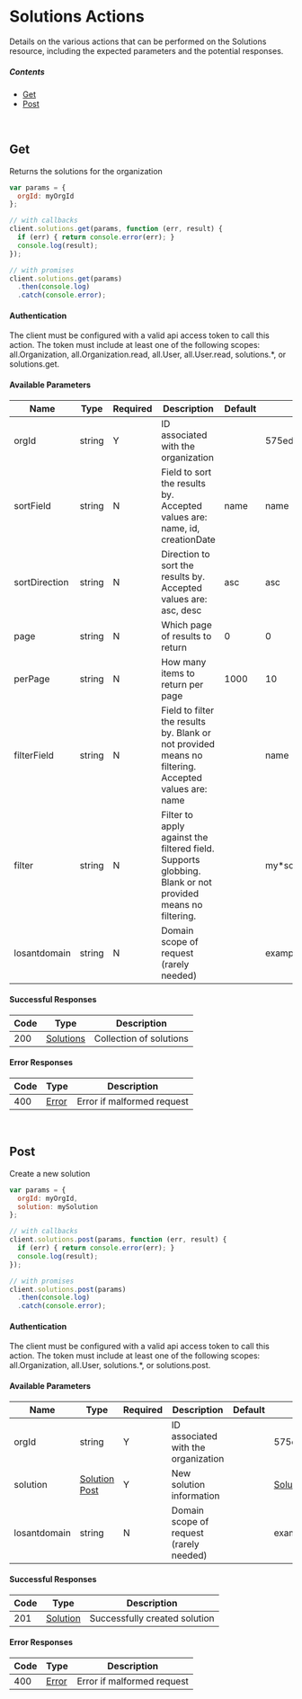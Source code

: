 # Solutions Actions

Details on the various actions that can be performed on the
Solutions resource, including the expected
parameters and the potential responses.

##### Contents

*   [Get](#get)
*   [Post](#post)

<br/>

## Get

Returns the solutions for the organization

```javascript
var params = {
  orgId: myOrgId
};

// with callbacks
client.solutions.get(params, function (err, result) {
  if (err) { return console.error(err); }
  console.log(result);
});

// with promises
client.solutions.get(params)
  .then(console.log)
  .catch(console.error);
```

#### Authentication
The client must be configured with a valid api access token to call this
action. The token must include at least one of the following scopes:
all.Organization, all.Organization.read, all.User, all.User.read, solutions.*, or solutions.get.

#### Available Parameters

| Name | Type | Required | Description | Default | Example |
| ---- | ---- | -------- | ----------- | ------- | ------- |
| orgId | string | Y | ID associated with the organization |  | 575ed6e87ae143cd83dc4aa8 |
| sortField | string | N | Field to sort the results by. Accepted values are: name, id, creationDate | name | name |
| sortDirection | string | N | Direction to sort the results by. Accepted values are: asc, desc | asc | asc |
| page | string | N | Which page of results to return | 0 | 0 |
| perPage | string | N | How many items to return per page | 1000 | 10 |
| filterField | string | N | Field to filter the results by. Blank or not provided means no filtering. Accepted values are: name |  | name |
| filter | string | N | Filter to apply against the filtered field. Supports globbing. Blank or not provided means no filtering. |  | my*solution |
| losantdomain | string | N | Domain scope of request (rarely needed) |  | example.com |

#### Successful Responses

| Code | Type | Description |
| ---- | ---- | ----------- |
| 200 | [Solutions](_schemas.md#solutions) | Collection of solutions |

#### Error Responses

| Code | Type | Description |
| ---- | ---- | ----------- |
| 400 | [Error](_schemas.md#error) | Error if malformed request |

<br/>

## Post

Create a new solution

```javascript
var params = {
  orgId: myOrgId,
  solution: mySolution
};

// with callbacks
client.solutions.post(params, function (err, result) {
  if (err) { return console.error(err); }
  console.log(result);
});

// with promises
client.solutions.post(params)
  .then(console.log)
  .catch(console.error);
```

#### Authentication
The client must be configured with a valid api access token to call this
action. The token must include at least one of the following scopes:
all.Organization, all.User, solutions.*, or solutions.post.

#### Available Parameters

| Name | Type | Required | Description | Default | Example |
| ---- | ---- | -------- | ----------- | ------- | ------- |
| orgId | string | Y | ID associated with the organization |  | 575ed6e87ae143cd83dc4aa8 |
| solution | [Solution Post](_schemas.md#solution-post) | Y | New solution information |  | [Solution Post Example](_schemas.md#solution-post-example) |
| losantdomain | string | N | Domain scope of request (rarely needed) |  | example.com |

#### Successful Responses

| Code | Type | Description |
| ---- | ---- | ----------- |
| 201 | [Solution](_schemas.md#solution) | Successfully created solution |

#### Error Responses

| Code | Type | Description |
| ---- | ---- | ----------- |
| 400 | [Error](_schemas.md#error) | Error if malformed request |
